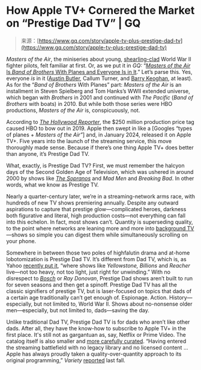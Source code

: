 <!--yml
category: 未分类
date: 2024-05-27 15:01:43
-->

# How Apple TV+ Cornered the Market on “Prestige Dad TV” | GQ

> 来源：[https://www.gq.com/story/apple-tv-plus-prestige-dad-tv](https://www.gq.com/story/apple-tv-plus-prestige-dad-tv)

*Masters of the Air*, the miniseries about young, [shearling-clad](https://www.gq.com/story/masters-of-the-air-shearling-bomber-jackets) World War II fighter pilots, felt familiar at first. Or, as we put it in *GQ:* “[*Masters of the Air* Is *Band of Brothers* With Planes and Everyone Is in It](https://www.gq.com/story/masters-of-the-air-is-band-of-brothers-with-planes-and-everyone-is-in-it).” Let’s parse this. Yes, everyone *is* in it ([Austin Butler](https://www.gq.com/story/gq-hype-austin-butler), Callum Turner, and [Barry Keoghan](https://www.gq.com/story/barry-keoghan-cover-story), at least). As for the “*Band of Brothers* With Planes” part: *Masters of the Air* is an installment in Steven Spielberg and Tom Hanks’s WWII extended universe, which began with *Brothers* in 2001 and continued with *The Pacific* (*Band of Brothers* with boats) in 2010\. But while both those series were HBO productions, *Masters of the Air* is, conspicuously, not.

According to [*The Hollywood Reporter*](https://www.hollywoodreporter.com/tv/tv-news/apple-launches-house-studio-band-brothers-pacific-follow-up-1246746/), the $250 million production price tag caused HBO to bow out in 2019\. Apple then swept in like a [Googles “types of planes + *Masters of the Air”*] and, in January 2024, released it on Apple TV+. Five years into the launch of the streaming service, this move thoroughly made sense. Because if there’s one thing Apple TV+ does better than anyone, it’s Prestige Dad TV.

What, exactly, is Prestige Dad TV? First, we must remember the halcyon days of the Second Golden Age of Television, which was ushered in around 2000 by shows like [*The Sopranos*](https://www.gq.com/story/the-sopranos-cast-reunited-in-little-italy-last-night-and-yes-there-was-ziti) and *Mad Men* and *Breaking Bad*. In other words, what we know as Prestige TV.

Nearly a quarter-century later, we’re in a streaming-network arms race, with hundreds of new TV shows premiering annually. Despite any outward aspirations to capture that prestige glow—complicated heroes, darkness both figurative and literal, high production costs—not everything can fall into this echelon. In fact, most shows can’t. Quantity is superseding quality, to the point where networks are leaning more and more into [background TV](https://www.hollywoodreporter.com/tv/tv-news/welcome-age-background-tv-1205588/)—shows so simple you can digest them while simultaneously scrolling on your phone.

Somewhere in between those two poles of highfalutin drama and at-home lobotomization is Prestige Dad TV. It’s different from Dad TV, which is, as Yahoo [recently put it](https://www.yahoo.com/entertainment/dad-tv-reacher-170334748.html), “where shows like *Yellowstone, Billions* and *Reacher* live—not too heavy, not too light, just right for unwinding.” With no disrespect to [*Bosch*](https://www.gq.com/story/bosch-comfort-watch-amazon-bosch-legacy) or *Ray Donovan*, Prestige Dad shows aren’t built to run for seven seasons and then get a spinoff. Prestige Dad TV has all the classic signifiers of prestige TV, but is laser-focused on topics that dads of a certain age traditionally can’t get enough of. Espionage. Action. History—especially, but not limited to, World War II. Shows about no-nonsense older men—especially, but not limited to, dads—saving the day.

Unlike traditional Dad TV, Prestige Dad TV is for dads who aren’t like other dads. After all, they have the know-how to subscribe to Apple TV+ in the first place. It's still not as gargantuan as, say, Netflix or Prime Video. The catalog itself is also smaller and [more carefully curated](https://www.gq.com/story/apple-tv-plus-best-things-to-watch). “Having entered the streaming battlefield with no legacy library and no licensed content … Apple has always proudly taken a quality-over-quantity approach to its original programming,” *Variety* [reported](https://variety.com/vip/apple-streaming-strategy-shift-wont-fix-biggest-problems-1235773539/) last fall.